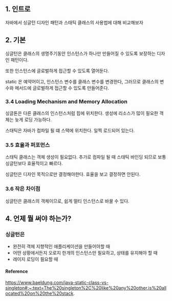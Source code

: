 ## 1. 인트로

자바에서 싱글턴 디자인 패턴과 스태틱 클래스의 사용법에 대해 비교해보자



## 2. 기본

싱글턴은 클래스의 생명주기동안 인스턴스가 하나만 만들어질 수 있도록 보장하는 디자인 패턴이다.

또한 인스턴스에 글로벌하게 접근할 수 있도록 열어둔다.

static 은 예약어이고, 인스턴스 변수를 클래스 변수를 변경한다, 그러므로 클래스의 변수와 메서드에 글로벌하게 접근할 수 있도록 만들어준다.



### 3.4 Loading Mechanism and Memory Allocation

싱글톤은 다른 클래스의 인스턴스처럼 힙에 위치한다. 생성에 리소스가 많이 필요한 객체는 늦게 로딩 가능하다.

스태틱은 자바가 컴파일 될 떄 스택에 위치한다. 일찍 로드되어 있는다.



### 3.5 효율과 퍼포먼스

스태틱 클래스는 객체 생성이 필요없다. 추가로 컴파일 될 때 스태틱 바인딩 되므로 보통 싱글턴보다 효율적이고 빠르다.

싱글턴은 디자인 목적으로만 결정해야한다. 효율을 보고 결정하면 안된다.



### 3.6 작은 차이점

싱글턴은 클래스의 객체이므로, 쉽게 멀티 인스턴스로 바꿀 수 있다.



## 4. 언제 뭘 써야 하는가?

### 싱글턴은

- 완전히 객체 지향적인 애플리케이션을 만들어야할 때
- 어떤 상황에서든지 오로지 한개의 인스턴스만 필요하고, 상태를 유지해야 할 때
- 레이지 로딩이 필요할 때



#### Reference

https://www.baeldung.com/java-static-class-vs-singleton#:~:text=The%20singleton%2C%20like%20any%20other,is%20allocated%20on%20the%20stack.